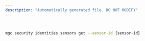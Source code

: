 ```yaml
---
description: "Automatically generated file. DO NOT MODIFY"
---
```


```bash


mgc security identities sensors get --sensor-id {sensor-id}

```